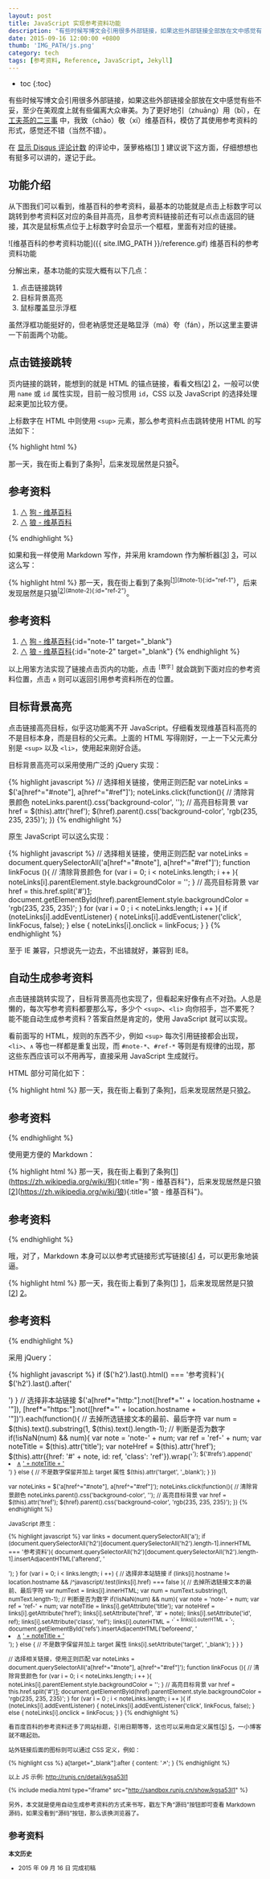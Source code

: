 ```yaml
---
layout: post
title: JavaScript 实现参考资料功能
description: "有些时候写博文会引用很多外部链接，如果这些外部链接全部放在文中感觉有些不妥，至少在美观度上就有些偏离大众审美。为了更好地引（zhuāng）用（bī），在工夫茶的二三事中，我致（chāo）敬（xí）维基百科，模仿了其使用参考资料的形式，感觉还不错（当然不错）。"
date: 2015-09-16 12:00:00 +0800
thumb: 'IMG_PATH/js.png'
category: tech
tags: [参考资料, Reference, JavaScript, Jekyll]
---
```


* toc
{:toc}

有些时候写博文会引用很多外部链接，如果这些外部链接全部放在文中感觉有些不妥，至少在美观度上就有些偏离大众审美。为了更好地引（zhuāng）用（bī），在 [工夫茶的二三事](gongfu-tea.html) 中，我致（chāo）敬（xí）维基百科，模仿了其使用参考资料的形式，感觉还不错（当然不错）。

在 [显示 Disqus 评论计数](disqus-comment-count.html) 的评论中，菠萝格格[[1]] [1] 建议说下这方面，仔细想想也有挺多可以讲的，遂记于此。

## 功能介绍

从下图我们可以看到，维基百科的参考资料，最基本的功能就是点击上标数字可以跳转到参考资料区对应的条目并高亮，且参考资料链接前还有可以点击返回的链接，其次是鼠标焦点位于上标数字时会显示一个框框，里面有对应的链接。

![维基百科的参考资料功能]({{ site.IMG_PATH }}/reference.gif)
维基百科的参考资料功能

分解出来，基本功能的实现大概有以下几点：

1. 点击链接跳转
2. 目标背景高亮
3. 鼠标覆盖显示浮框

虽然浮框功能挺好的，但老衲感觉还是略显浮（má）夸（fán），所以这里主要讲一下前面两个功能。

## 点击链接跳转

页内链接的跳转，能想到的就是 HTML 的锚点链接，看看文档[[2]] [2]，一般可以使用 `name` 或 `id` 属性实现，目前一般习惯用 `id`，CSS 以及 JavaScript 的选择处理起来更加比较方便。

上标数字在 HTML 中则使用 `<sup>` 元素，那么参考资料点击跳转使用 HTML 的写法如下：

{% highlight html %}
<!-- <sup> 在外面更利于 CSS 的定义 -->
那一天，我在街上看到了条狗<sup><a href="#note-1" id="ref-1">[1]</a></sup>，后来发现居然是只狼<sup><a href="#note-2" id="ref-2">[2]</a></sup>。

<h2>参考资料</h2>
<ol>
  <li><a href="#ref-1">∧</a> <a href="https://zh.wikipedia.org/wiki/狗" id="note-1" target="_blank">狗 - 维基百科</a></li>
  <li><a href="#ref-2">∧</a> <a href="https://zh.wikipedia.org/wiki/狼" id="note-2" target="_blank">狼 - 维基百科</a></li>
</ol>
{% endhighlight %}

如果和我一样使用 Markdown 写作，并采用 kramdown 作为解析器[[3]] [3]，可以这么写：

{% highlight html %}
那一天，我在街上看到了条狗<sup>[[1]](#note-1){:id="ref-1"}</sup>，后来发现居然是只狼<sup>[[2]](#note-2){:id="ref-2"}</sup>。

## 参考资料

1. [∧](#ref-1) [狗 - 维基百科](https://zh.wikipedia.org/wiki/狗){:id="note-1" target="_blank"}
2. [∧](#ref-2) [狼 - 维基百科](https://zh.wikipedia.org/wiki/狼){:id="note-2" target="_blank"}
{% endhighlight %}

以上用笨方法实现了链接点击页内的功能，点击 <sup>`[数字]`</sup> 就会跳到下面对应的参考资料位置，点击 `∧` 则可以返回引用参考资料所在的位置。

## 目标背景高亮

点击链接高亮目标，似乎这功能离不开 JavaScript。仔细看发现维基百科高亮的不是目标本身，而是目标的父元素。上面的 HTML 写得刚好，一上一下父元素分别是 `<sup>` 以及 `<li>`，使用起来刚好合适。

目标背景高亮可以采用使用广泛的 jQuery 实现：

{% highlight javascript %}
// 选择相关链接，使用正则匹配
var noteLinks = $('a[href^="#note"], a[href^="#ref"]');
noteLinks.click(function(){
  // 清除背景颜色
  noteLinks.parent().css('background-color', '');
  // 高亮目标背景
  var href = $(this).attr('href'); 
  $(href).parent().css('background-color', 'rgb(235, 235, 235)'); 
})
{% endhighlight %}

原生 JavaScript 可以这么实现：

{% highlight javascript %}
// 选择相关链接，使用正则匹配
var noteLinks = document.querySelectorAll('a[href^="#note"], a[href^="#ref"]');
function linkFocus (){
  // 清除背景颜色
  for (var i = 0; i < noteLinks.length; i ++ ){
    noteLinks[i].parentElement.style.backgroundColor = '';
  }
  // 高亮目标背景
  var href = this.href.split('#')[1];
  document.getElementById(href).parentElement.style.backgroundColor = 'rgb(235, 235, 235)';
}
for (var i = 0 ; i < noteLinks.length; i ++  ){
  if (noteLinks[i].addEventListener) {
    noteLinks[i].addEventListener('click', linkFocus, false);
  } else {
    noteLinks[i].onclick = linkFocus;
  }
}
{% endhighlight %}

至于 IE 兼容，只想说先一边去，不出错就好，兼容到 IE8。

## 自动生成参考资料

点击链接跳转实现了，目标背景高亮也实现了，但看起来好像有点不对劲。人总是懒的，每次写参考资料都要那么写，多少个 `<sup>`、`<li>` 向你招手，岂不累死？能不能自动生成参考资料？答案自然是肯定的，使用 JavaScript 就可以实现。

看前面写的 HTML，规则的东西不少，例如 `<sup>` 每次引用链接都会出现，`<li>`、`∧` 等也一样都是重复出现，而 `#note-*`、`#ref-*` 等则是有规律的出现，那这些东西应该可以不用再写，直接采用 JavaScript 生成就行。

HTML 部分可简化如下：

{% highlight html %}
那一天，我在街上看到了条狗<a href="https://zh.wikipedia.org/wiki/狗" title="狗 - 维基百科">[1]</a>，后来发现居然是只狼<a href="https://zh.wikipedia.org/wiki/狼" title="狼 - 维基百科">[2]</a>。

<h2>参考资料</h2>
{% endhighlight %}

使用更方便的 Markdown：

{% highlight html %}
那一天，我在街上看到了条狗[[1]](https://zh.wikipedia.org/wiki/狗){:title="狗 - 维基百科"}，后来发现居然是只狼[[2]](https://zh.wikipedia.org/wiki/狼){:title="狼 - 维基百科"}。

## 参考资料
{% endhighlight %}

哦，对了，Markdown 本身可以以参考式链接形式写链接[[4]] [4]，可以更形象地装逼。

{% highlight html %}
那一天，我在街上看到了条狗[[1]] [1]，后来发现居然是只狼[[2]] [2]。

## 参考资料

[1]: https://zh.wikipedia.org/wiki/狗 "狗 - 维基百科"
[2]: https://zh.wikipedia.org/wiki/狼 "狼 - 维基百科"
{% endhighlight %}

采用 jQuery：

{% highlight javascript %}
if ($('h2').last().html() === '参考资料'){
  $('h2').last().after('<ol id="refs"></ol>')
}
// 选择非本站链接
$('a[href*="http:"]:not([href*="' + location.hostname + '"]), [href*="https:"]:not([href*="' + location.hostname + '"])').each(function(){
  // 去掉所选链接文本的最前、最后字符
  var num = $(this).text().substring(1, $(this).text().length-1);
  // 判断是否为数字
  if(!isNaN(num) && num){
    var note = 'note-' + num;
    var ref = 'ref-' + num;
    var noteTitle = $(this).attr('title');
    var noteHref = $(this).attr('href');
    $(this).attr({href: '#' + note, id: ref, 'class': 'ref'}).wrap('<sup>');
    $('#refs').append('<li class="note"><a href="#'+ ref + '">&and;</a> <a href="'+ noteHref + '" title="' + noteTitle + '" id="' + note +'" class="exf-text" target="_blank">' + noteTitle + '</a></li>')
  } else {
    // 不是数字保留并加上 target 属性
    $(this).attr('target', '_blank');
  }
})

var noteLinks = $('a[href^="#note"], a[href^="#ref"]');
noteLinks.click(function(){
  // 清除背景颜色
  noteLinks.parent().css('background-color', '');
  // 高亮目标背景
  var href = $(this).attr('href'); 
  $(href).parent().css('background-color', 'rgb(235, 235, 235)'); 
})
{% endhighlight %}

JavaScript 原生：

{% highlight javascript %}
var links = document.querySelectorAll('a');
if (document.querySelectorAll('h2')[document.querySelectorAll('h2').length-1].innerHTML === '参考资料'){
  document.querySelectorAll('h2')[document.querySelectorAll('h2').length-1].insertAdjacentHTML('afterend', '<ol id="refs"></ol>');
}
for (var i = 0; i < links.length; i ++) {
  // 选择非本站链接
  if (links[i].hostname != location.hostname && /^javascript/.test(links[i].href) === false ){
    // 去掉所选链接文本的最前、最后字符
    var numText = links[i].innerHTML;
    var num = numText.substring(1, numText.length-1);
    // 判断是否为数字
    if(!isNaN(num) && num){
      var note = 'note-' + num;
      var ref = 'ref-' + num;
      var noteTitle = links[i].getAttribute('title');
      var noteHref = links[i].getAttribute('href');
      links[i].setAttribute('href', '#' + note);
      links[i].setAttribute('id', ref);
      links[i].setAttribute('class', 'ref');
      links[i].outerHTML = '<sup>' + links[i].outerHTML + '</sup>';
      document.getElementById('refs').insertAdjacentHTML('beforeend', '<li class="note"><a href="#'+ ref + '">&and;</a> <a href="'+ noteHref + '" title="' + noteTitle + '" id="' + note +'" class="exf-text" target="_blank">' + noteTitle + '</a></li>');
    } else {
      // 不是数字保留并加上 target 属性
      links[i].setAttribute('target', '_blank');
    }
  }
}

// 选择相关链接，使用正则匹配
var noteLinks = document.querySelectorAll('a[href^="#note"], a[href^="#ref"]');
function linkFocus (){
  // 清除背景颜色
  for (var i = 0; i < noteLinks.length; i ++ ){
    noteLinks[i].parentElement.style.backgroundColor = '';
  }
  // 高亮目标背景
  var href = this.href.split('#')[1];
  document.getElementById(href).parentElement.style.backgroundColor = 'rgb(235, 235, 235)';
}
for (var i = 0 ; i < noteLinks.length; i ++  ){
  if (noteLinks[i].addEventListener) {
    noteLinks[i].addEventListener('click', linkFocus, false);
  } else {
    noteLinks[i].onclick = linkFocus;
  }
}
{% endhighlight %}

看百度百科的参考资料还多了网站标题，引用日期等等，这也可以采用自定义属性[[5]] [5]，一小博客就不瞎起劲。

站外链接后面的图标则可以通过 CSS 定义，例如：

{% highlight css %}
a[target="_blank"]:after {
  content: '↗';
}
{% endhighlight %}

以上 JS 示例: http://runjs.cn/detail/kgsa53l1

{% include media.html type="iframe" src="http://sandbox.runjs.cn/show/kgsa53l1" %}

另外，本文就是使用自动生成参考资料的方式来书写，戳左下角“源码”按钮即可查看 Markdown 源码，如果没看到“源码”按钮，那么该换浏览器了。

## 参考资料

[1]: http://www.daquan8.com/ "博客志"
[2]: http://www.w3.org/TR/html401/struct/links.html#h-12.1.3 "Specifying anchors and links"
[3]: http://kramdown.gettalong.org/ "kramdown"
[4]: http://daringfireball.net/projects/markdown/syntax#link "Links - Markdown: Syntax"
[5]: http://www.w3school.com.cn/tags/att_global_data.asp "HTML data-* 属性"

**本文历史**

* 2015 年 09 月 16 日 完成初稿
